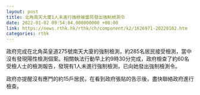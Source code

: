 ```yaml
---
layout: post
title: 北角南天大廈1人未進行強檢被當局發出強制檢測令
date: 2022-01-02 09:54:04.000000000 +08:00
link: https://news.rthk.hk/rthk/ch/component/k2/1626971-20220102.htm
categories: rthk
---
```


政府完成在北角英皇道275號南天大廈的強制檢測，約285名居民接受檢測，當中沒有發現陽性檢測個案。相關執法行動早上約9時30分完成，政府檢查了約60名受檢人士的檢測報告，發現有1人未進行強制檢測，已向她發出強制檢測令。

政府亦提醒沒有應門的約15戶居民，在看到政府張貼的告示後，盡快聯絡政府進行檢查。
